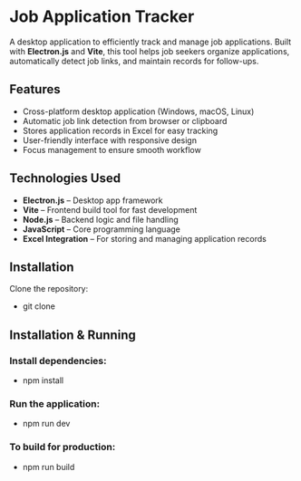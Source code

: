 # Job Application Tracker

A desktop application to efficiently track and manage job applications. Built with **Electron.js** and **Vite**, this tool helps job seekers organize applications, automatically detect job links, and maintain records for follow-ups.

## Features
- Cross-platform desktop application (Windows, macOS, Linux)  
- Automatic job link detection from browser or clipboard  
- Stores application records in Excel for easy tracking  
- User-friendly interface with responsive design  
- Focus management to ensure smooth workflow  

## Technologies Used
- **Electron.js** – Desktop app framework  
- **Vite** – Frontend build tool for fast development  
- **Node.js** – Backend logic and file handling  
- **JavaScript** – Core programming language  
- **Excel Integration** – For storing and managing application records  

## Installation
Clone the repository:  
- git clone <repository-url>

## Installation & Running

### Install dependencies:
- npm install

### Run the application:
- npm run dev

### To build for production:
- npm run build



